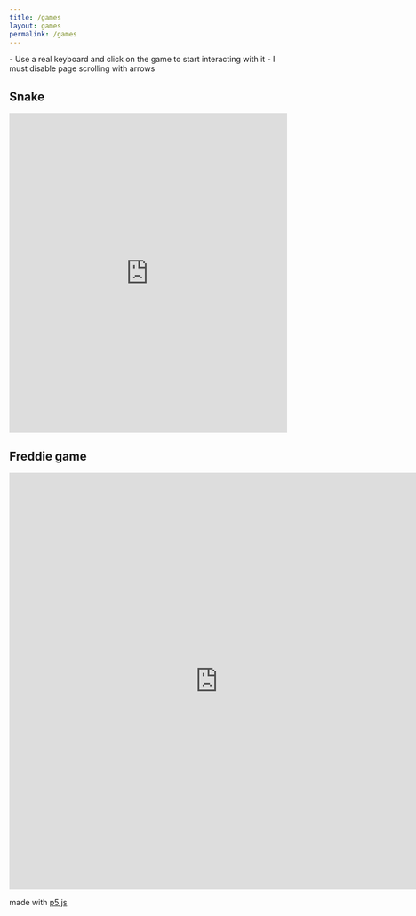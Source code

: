 ```yaml
---
title: /games
layout: games
permalink: /games
---
```


<p>- Use a real keyboard and click on the game to start interacting with it
- I must disable page scrolling with arrows</p>

<h2>Snake</h2>

<iframe src="https://editor.p5js.org/Plotkine/present/wt0UfN_ce" width="500px" height="575px" frameBorder="0" title="snake"></iframe>

<h2>Freddie game</h2>

<iframe src="https://editor.p5js.org/Plotkine/present/_6t0LDFnp" width="750px" height="750px" frameBorder="0" title="freddieGame"></iframe>

<p>made with <a href="https://p5js.org/" target="_blank" rel="noopener noreferrer">p5.js</a></p>
